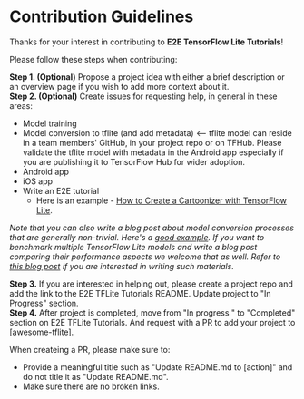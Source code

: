 # Contribution Guidelines

Thanks for your interest in contributing to **E2E TensorFlow Lite Tutorials**!

Please follow these steps when contributing:

**Step 1. (Optional)** Propose a project idea with either a brief description or an overview page if you wish to add more context about it.   
**Step 2. (Optional)** Create issues for requesting help, in general in these areas:

* Model training
* Model conversion to tflite (and add metadata) <-- tflite model can reside in a team members' GitHub, in your project repo or on TFHub. Please validate the tflite model with metadata in the Android app especially if you are publishing it to TensorFlow Hub for wider adoption.
* Android app
* iOS app
* Write an E2E tutorial 
  * Here is an example - [How to Create a Cartoonizer with TensorFlow Lite](https://blog.tensorflow.org/2020/09/how-to-create-cartoonizer-with-tf-lite.html).
  
*Note that you can also write a blog post about model conversion processes that are generally non-trivial. Here's a [good example](https://sayak.dev/mobiledet-optimization/). If you want to benchmark multiple TensorFlow Lite models and write a blog post comparing their performance aspects we welcome that as well. Refer to [this blog post](https://sayak.dev/optimizing-text-detectors/) if you are interested in writing such materials.*

**Step 3.** If you are interested in helping out, please create a project repo and add the link to the E2E TFLite Tutorials README. Update project to "In Progress" section.  
**Step 4.** After project is completed, move from "In progress " to "Completed" section on E2E TFLite Tutorials. And request with a PR to add your project to [awesome-tflite].

When createing a PR, please make sure to:
* Provide a meaningful title such as "Update README.md to [action]" and do not title it as "Update README.md".
* Make sure there are no broken links.
